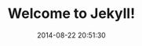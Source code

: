 ---
layout: post
title:  "Welcome to Jekyll!"
date:   2014-08-22 20:51:30
categories: jekyll update
---